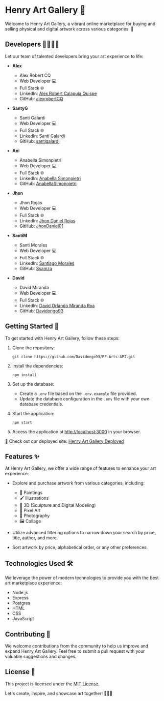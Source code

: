 # Henry Art Gallery 🎨

Welcome to Henry Art Gallery, a vibrant online marketplace for buying and selling physical and digital artwork across various categories. 🌟

## Developers 👩‍💻👨‍💻

Let our team of talented developers bring your art experience to life:

- **Alex**
  - Alex Robert CQ
  - Web Developer 💻
  - Full Stack 🌐
  - LinkedIn: [Alex Robert Calapuja Quispe](https://www.linkedin.com/in/alex-robert-calapuja-quispe-b35807261)
  - GitHub: [alexrobertCQ](https://github.com/alexrobertCQ)

- **SantyG**
  - Santi Galardi
  - Web Developer 💻
  - Full Stack 🌐
  - LinkedIn: [Santi Galardi](https://www.linkedin.com/in/santigalardi/)
  - GitHub: [santigalardi](https://github.com/santigalardi)

- **Ani**
  - Anabella Simonpietri
  - Web Developer 💻
  - Full Stack 🌐
  - LinkedIn: [Anabella Simonpietri](https://www.linkedin.com/in/anabellasimonpietri/)
  - GitHub: [AnabellaSimonpietri](https://github.com/AnabellaSimonpietri)

- **Jhon**
  - Jhon Rojas
  - Web Developer 💻
  - Full Stack 🌐
  - LinkedIn: [Jhon Daniel Rojas](https://www.linkedin.com/in/jhon-daniel-rojas/)
  - GitHub: [JhonDaniel01](https://github.com/JhonDaniel01)

- **SantiM**
  - Santi Morales
  - Web Developer 💻
  - Full Stack 🌐
  - LinkedIn: [Santiago Morales](https://www.linkedin.com/in/morales-santiago/)
  - GitHub: [Ssamza](https://github.com/Ssamza)

- **David**
  - David Miranda
  - Web Developer 💻
  - Full Stack 🌐
  - LinkedIn: [David Orlando Miranda Roa](https://www.linkedin.com/in/david-orlando-miranda-roa-7239b0264/)
  - GitHub: [Davidongo93](https://github.com/Davidongo93)

## Getting Started 🚀

To get started with Henry Art Gallery, follow these steps:

1. Clone the repository:
   ```
   git clone https://github.com/Davidongo93/PF-Arts-API.git
   ```

2. Install the dependencies:
   ```
   npm install
   ```

3. Set up the database:
   - Create a `.env` file based on the `.env.example` file provided.
   - Update the database configuration in the `.env` file with your own database credentials.

4. Start the application:
   ```
   npm start
   ```

5. Access the application at [http://localhost:3000](http://localhost:3000) in your browser.

🌟 Check out our deployed site: [Henry Art Gallery Deployed](https://pf-arts-client.vercel.app/)

## Features ✨

At Henry Art Gallery, we offer a wide range of features to enhance your art experience:

- Explore and purchase artwork from various categories, including:
  - 🎨 Paintings
  - 🖌️ Illustrations
  - 🎲 3D (Sculpture and Digital Modeling)
  - 🔳 Pixel Art
  - 📸 Photography
  - 🖼️ Collage

- Utilize advanced filtering options to narrow down your search by price, title, author, and more.

- Sort artwork by price, alphabetical order, or any other preferences.

## Technologies Used 🛠️

We leverage the power of modern technologies to provide you with the best art marketplace experience:

- Node.js
- Express
- Postgres
- HTML
- CSS
- JavaScript

## Contributing 👥

We welcome contributions from the community to help us improve and expand Henry Art Gallery. Feel free to submit a pull request with your valuable suggestions and changes.

## License 📄

This project is licensed under the [MIT License](LICENSE).

Let's create, inspire, and showcase art together! 🎉🎨✨

